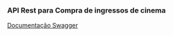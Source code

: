 ### API Rest para Compra de ingressos de cinema

<a href="https://cinema-ingresso-app.herokuapp.com/swagger-ui/index.html" target="_blank">Documentação Swagger</a>
